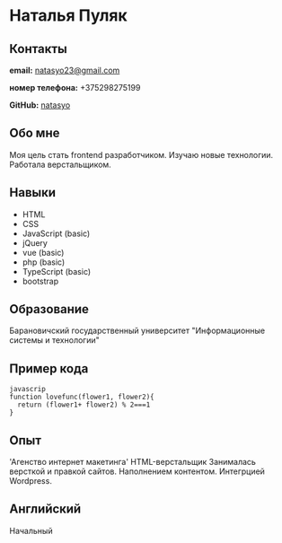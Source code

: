 # Наталья Пуляк
## Контакты
**email:** natasyo23@gmail.com

**номер телефона:** +375298275199

**GitHub:** [natasyo](https://github.com/natasyo)

## Обо мне
Моя цель стать frontend  разработчиком. Изучаю новые технологии. Работала верстальщиком.

## Навыки
* HTML
* CSS 
* JavaScript (basic)
* jQuery
* vue (basic)
* php (basic)
* TypeScript (basic)
* bootstrap

## Образование
Барановичский государственный университет "Информационные системы и технологии"

## Пример кода
```
javascrip
function lovefunc(flower1, flower2){
  return (flower1+ flower2) % 2===1
} 
 ```


## Опыт
'Агенство интернет макетинга' HTML-верстальщик
Занималась версткой и правкой сайтов. Наполнением контентом. Интегрцией Wordpress.

## Английский 
Начальный
